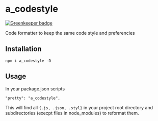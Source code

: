 # a_codestyle

[![Greenkeeper badge](https://badges.greenkeeper.io/Alexgalinier/a_codestyle.svg)](https://greenkeeper.io/)

Code formatter to keep the same code style and preferencies

## Installation

```
npm i a_codestyle -D
```

## Usage

In your package.json scripts
```
"pretty": "a_codestyle",
```
This will find all `{.js, .json, .styl}` in your project root directory and subdirectories (execpt files in node_modules) to reformat them. 
